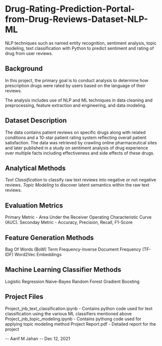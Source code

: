 # Drug-Rating-Prediction-Portal-from-Drug-Reviews-Dataset-NLP-ML
NLP techniques such as named entity recognition, sentiment analysis, topic modeling, text classification with Python to predict sentiment and rating of drug from user reviews.

## Background
In this project, the primary goal is to conduct analysis to determine how prescription drugs were rated by users based on the language of their reviews. 

The analysis includes use of NLP and ML techniques in data cleaning and preprocessing, feature extraction and engineering, and data modeling. 

## Dataset Description
The data contains patient reviews on specific drugs along with related conditions and a 10-star patient rating system reflecting overall patient satisfaction. The data was retrieved by crawling online pharmaceutical sites and later published in a study on sentiment analysis of drug experience over multiple facts including effectiveness and side effects of these drugs.

## Analytical Methods
*Text Classification* to classify raw text reviews into negative or not negative reviews.
*Topic Modeling* to discover latent semantics within the raw text reviews.

## Evaluation Metrics
Primary Metric - Area Under the Receiver Operating Characteristic Curve (AUC).
Seconday Metric - Accuracy, Precision, Recall, F1-Score

## Feature Generation Methods
Bag Of Words (BoW)
Term Frequency-Inverse Document Frequency (TF-IDF)
Word2Vec Embeddings

## Machine Learning Classifier Methods
Logistic Regression
Naive-Bayes
Random Forest
Gradient Boosting

## Project Files

Project_jnb_text_classification.ipynb - Contains python code used for text classification using the various ML classifiers mentioned above
Project_jnb_topic_modeling.ipynb - Contains pythong code used for applying topic modeling method
Project Report.pdf - Detailed report for the project

-- Aarif M Jahan -- Dec 12, 2021
